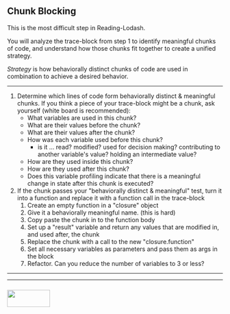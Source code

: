## Chunk Blocking

This is the most difficult step in Reading-Lodash.

You will analyze the trace-block from step 1 to identify meaningful chunks of code, and understand how those chunks fit together to create a unified strategy.

_Strategy_ is how behaviorally distinct chunks of code are used in combination to achieve a desired behavior.

___

1. Determine which lines of code form behaviorally distinct & meaningful chunks.  If you think a piece of your trace-block might be a chunk, ask yourself (white board is recommended):
    * What variables are used in this chunk?
    * What are their values before the chunk?
    * What are their values after the chunk?
    * How was each variable used before this chunk?
        * is it ... read? modified? used for decision making? contributing to another variable's value? holding an intermediate value?
    * How are they used inside this chunk?
    * How are they used after this chunk?
    * Does this variable profiling indicate that there is a meaningful change in state after this chunk is executed?
2. If the chunk passes your "behaviorally distinct & meaningful" test, turn it into a function and replace it with a function call in the trace-block
    1. Create an empty function in a "closure" object
    2. Give it a behaviorally meaningful name. (this is hard)
    3. Copy paste the chunk in to the function body
    4. Set up a "result" variable and return any values that are modified in, and used after, the chunk
    5. Replace the chunk with a call to the new "closure.function"
    6. Set all necessary variables as parameters and pass them as args in the block
    7. Refactor. Can you reduce the number of variables to 3 or less?



___
___
### <a href="http://elewa.education/blog" target="_blank"><img src="https://user-images.githubusercontent.com/18554853/34921062-506450ae-f97d-11e7-875f-6feeb26ad72d.png" width="100" height="40"/></a>
